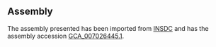 
Assembly
--------

The assembly presented has been imported from 
[INSDC](http://www.insdc.org) and has the assembly accession
[GCA\_007026445.1](http://www.ebi.ac.uk/ena/data/view/GCA_007026445.1).

